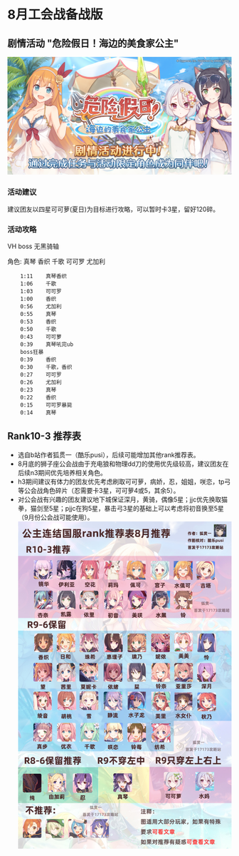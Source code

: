 # 8月工会战备战版

## 剧情活动 "危险假日！海边的美食家公主"
![banner](preparation/2020-08/images/banner.png)

### 活动建议

建议团友以四星可可萝(夏日)为目标进行攻略，可以暂时卡3星，留好120碎。

### 活动攻略

VH boss 无黑骑轴

角色: 真琴 香织 千歌 可可罗 尤加利

```
    1:11    真琴香织
    1:06    千歌
    1:03    可可罗
    1:00    香织
    0:56    尤加利
    0:55    真琴
    0:53    香织
    0:50    千歌
    0:43    可可萝
    0:39    真琴吼完ub
    boss狂暴
    0:39    香织
    0:30    千歌，香织
    0:27    可可罗
    0:26    尤加利
    0:23    真琴
    0:22    香织
    0:15    可可罗暴毙
    0:14    真琴
```

## Rank10-3 推荐表
- 选自b站作者狐贯一（酷乐pusi），后续可能增加其他rank推荐表。
- 8月底的狮子座公会战由于充电狼和物理dd刀的使用优先级较高，建议团友在后续n3期间优先培养相关角色。
- h3期间建议有体力的团友优先考虑刷取可可萝，病娇，忍，姐姐，咲恋，tp弓等公会战角色碎片（忍需要卡3星，可可萝4或5，其余5）。
- 对公会战有兴趣的团友建议地下城保证深月，黄骑，偶像5星；jjc优先换取猫拳，猫剑至5星；pjjc在狗5星，暴击弓3星的基础上可以考虑将初音换至5星（9月份公会战可能使用）。
![rank10_3](preparation/2020-08/images/rank10_3.jpg)
